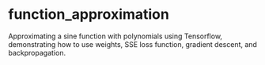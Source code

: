 # function_approximation
Approximating a sine function with polynomials using Tensorflow, demonstrating how to use weights, SSE loss function, gradient descent, and backpropagation.
